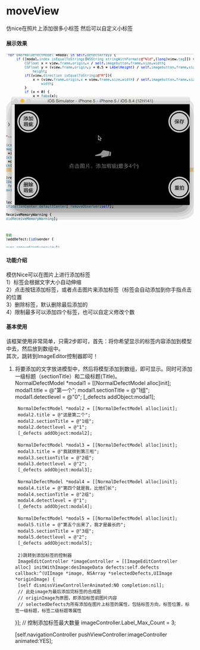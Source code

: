 # moveView
仿nice在照片上添加很多小标签 然后可以自定义小标签
#### 展示效果
![Aaron Swartz](https://github.com/DongDongDongDong/moveView/blob/master/flash.gif?raw=true)

#### 功能介绍
模仿Nice可以在图片上进行添加标签    
1）标签会根据文字大小自动伸缩   
2）点击按钮添加标签，或者点击图片来添加标签（标签会自动添加到你手指点击的位置   
3）删除标签，默认删除最后添加的   
4）限制最多可以添加四个标签，也可以自定义修改个数   

#### 基本使用    
   该框架使用非常简单，只需2步即可，首先：将你希望显示的标签内容添加到模型中去，然后放到数组中。   
   其次，跳转到ImageEditor控制器即可！   
1) 将要添加的文字放进模型中，然后将模型添加到数组，即可显示。同时可添加一级标题（sectionTitle）和二级标题(Title)。   
        NormalDefectModel *modal1 = [[NormalDefectModel alloc]init];
        modal1.title = @"第一个";
        modal1.sectionTitle = @"1组";
        modal1.detectlevel = @"0";
        [_defects addObject:modal1];

        NormalDefectModel *modal2 = [[NormalDefectModel alloc]init];
        modal2.title = @"这是第二个";
        modal2.sectionTitle = @"1组";
        modal2.detectlevel = @"1";
        [_defects addObject:modal2];

        NormalDefectModel *modal3 = [[NormalDefectModel alloc]init];
        modal3.title = @"我就排到第三啦";
        modal3.sectionTitle = @"2组";
        modal3.detectlevel = @"2";
        [_defects addObject:modal3];

        NormalDefectModel *modal4 = [[NormalDefectModel alloc]init];
        modal4.title = @"第四个就是我，比他们长";
        modal4.sectionTitle = @"2组";
        modal4.detectlevel = @"1";
        [_defects addObject:modal4];

        NormalDefectModel *modal5 = [[NormalDefectModel alloc]init];
        modal5.title = @"第五个出来了，我才是最长的";
        modal5.sectionTitle = @"3组";
        modal5.detectlevel = @"2";
        [_defects addObject:modal5];
        
        2)跳转到添加标签的控制器    
        ImageEditController *imageController = [[ImageEditController alloc] initWithImage:desImageData defects:self.defects          callback:^(UIImage *image, NSArray *selectedDefects,UIImage *originImage) {
        [self dismissViewControllerAnimated:NO completion:nil];
        // 此处image为最后添加完标签的合成图
        // originImage为原图，即添加标签前图片内容
        // selectedDefects为所有添加在图片上标签的属性，包括标签方向，标签位置，标签一级标题，标签二级标题等属性
        
    }];
    // 控制添加标签最大数量
        imageController.Label_Max_Count = 3;

    [self.navigationController pushViewController:imageController animated:YES];
